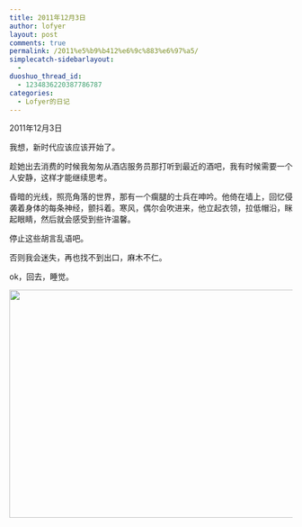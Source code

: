 ```yaml
---
title: 2011年12月3日
author: lofyer
layout: post
comments: true
permalink: /2011%e5%b9%b412%e6%9c%883%e6%97%a5/
simplecatch-sidebarlayout:
  - 
duoshuo_thread_id:
  - 1234836220387786787
categories:
  - Lofyer的日记
---
```

2011年12月3日

我想，新时代应该应该开始了。

趁她出去消费的时候我匆匆从酒店服务员那打听到最近的酒吧，我有时候需要一个人安静，这样才能继续思考。

昏暗的光线，照亮角落的世界，那有一个瘸腿的士兵在呻吟。他倚在墙上，回忆侵袭着身体的每条神经，颤抖着。寒风，偶尔会吹进来，他立起衣领，拉低帽沿，眯起眼睛，然后就会感受到些许温馨。

停止这些胡言乱语吧。

否则我会迷失，再也找不到出口，麻木不仁。

ok，回去，睡觉。

[<img class="alignnone size-full wp-image-633" title="602" src="http://lofyer.org/wp-content/uploads/2011/12/602.jpg" alt="" width="632" height="405" />][1]

 [1]: http://lofyer.org/wp-content/uploads/2011/12/602.jpg